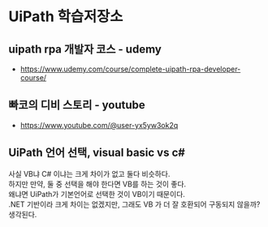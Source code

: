 # UiPath 학습저장소
## uipath rpa 개발자 코스 - udemy
- https://www.udemy.com/course/complete-uipath-rpa-developer-course/
## 빠코의 디비 스토리 - youtube
- https://www.youtube.com/@user-yx5yw3ok2q

## UiPath 언어 선택, visual basic vs c#
사실 VB냐 C# 이냐는 크게 차이가 없고 둘다 비슷하다.  
하지만 만약, 둘 중 선택을 해야 한다면 VB를 하는 것이 좋다.  
왜냐면 UiPath가 기본언어로 선택한 것이 VB이기 때문이다.  
.NET 기반이라 크게 차이는 없겠지만, 그래도 VB 가 더 잘 호환되어 구동되지 않을까? 생각된다.
